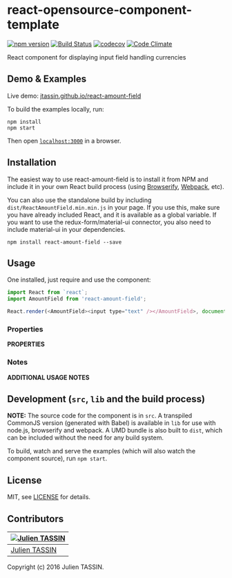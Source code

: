 # react-opensource-component-template
[![npm version](https://badge.fury.io/js/react-amount-field.svg)](https://badge.fury.io/js/react-amount-field) 
[![Build Status](https://travis-ci.org/jtassin/react-amount-field.svg?branch=master)](https://travis-ci.org/jtassin/react-amount-field)
[![codecov](https://codecov.io/gh/jtassin/react-amount-field/branch/master/graph/badge.svg)](https://codecov.io/gh/jtassin/react-amount-field)
[![Code Climate](https://codeclimate.com/github/jtassin/react-amount-field/badges/gpa.svg)](https://codeclimate.com/github/jtassin/react-amount-field)

React component for displaying input field handling currencies


## Demo & Examples

Live demo: [jtassin.github.io/react-amount-field](http://jtassin.github.io/react-amount-field/)

To build the examples locally, run:

```
npm install
npm start
```

Then open [`localhost:3000`](http://localhost:3000) in a browser.


## Installation

The easiest way to use react-amount-field is to install it from NPM and include it in your own React build process (using [Browserify](http://browserify.org), [Webpack](http://webpack.github.io/), etc).

You can also use the standalone build by including `dist/ReactAmountField.min.min.js` in your page. If you use this, make sure you have already included React, and it is available as a global variable. If you want to use the redux-form/material-ui connector, you also need to include material-ui in your dependencies.

```
npm install react-amount-field --save
```


## Usage

One installed, just require and use the component:
```javascript
import React from `react`;
import AmountField from 'react-amount-field';

React.render(<AmountField><input type="text" /></AmountField>, document.querySelector('#main'));
```


### Properties

__PROPERTIES__

### Notes

__ADDITIONAL USAGE NOTES__


## Development (`src`, `lib` and the build process)

**NOTE:** The source code for the component is in `src`. A transpiled CommonJS version (generated with Babel) is available in `lib` for use with node.js, browserify and webpack. A UMD bundle is also built to `dist`, which can be included without the need for any build system.

To build, watch and serve the examples (which will also watch the component source), run `npm start`. 

## License

MIT, see [LICENSE](/LICENSE) for details.

## Contributors

[![Julien TASSIN](https://avatars0.githubusercontent.com/u/1771191?v=3&s=144)](https://github.com/roylee0704/) |
---|
[Julien TASSIN](https://github.com/jtassin) |

Copyright (c) 2016 Julien TASSIN.

